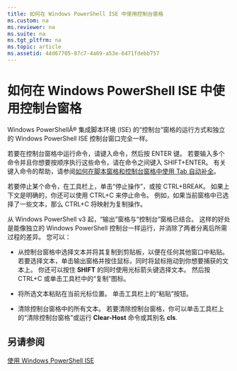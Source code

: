 ```yaml
---
title: 如何在 Windows PowerShell ISE 中使用控制台窗格
ms.custom: na
ms.reviewer: na
ms.suite: na
ms.tgt_pltfrm: na
ms.topic: article
ms.assetid: 44d67705-87c7-4a69-a53e-6471fdebb757
---
```

# 如何在 Windows PowerShell ISE 中使用控制台窗格
Windows PowerShellÂ® 集成脚本环境 (ISE) 的“控制台”窗格的运行方式和独立的 Windows PowerShell ISE 控制台窗口完全一样。

若要在控制台窗格中运行命令，请键入命令，然后按 ENTER 键。 若要输入多个命令并且你想要按顺序执行这些命令，请在命令之间键入 SHIFT+ENTER。 有关键入命令的帮助，请参阅[如何在脚本窗格和控制台窗格中使用 Tab 自动补全](How-to-Use-Tab-Completion-in-the-Script-Pane-and-Console-Pane.md)。

若要停止某个命令，在工具栏上，单击“停止操作”，或按 CTRL+BREAK。 如果上下文是明确的，你还可以使用 CTRL+C 来停止命令。 例如，如果当前窗格中已选择了一些文本，那么 CTRL+C 将映射为复制操作。

从 Windows PowerShell v3 起，“输出”窗格与“控制台”窗格已结合。 这样的好处是能像独立的 Windows PowerShell 控制台一样运行，并消除了两者分离后所需过程的差异。 您可以：

-   从控制台窗格中选择文本并将其复制到剪贴板，以便在任何其他窗口中粘贴。 若要选择文本，单击输出窗格并按住鼠标，同时将鼠标拖动到你想要捕获的文本上。 你还可以按住 **SHIFT** 的同时使用光标箭头键选择文本。 然后按 CTRL+C 或单击工具栏中的“复制”图标。

-   将所选文本粘贴在当前光标位置。 单击工具栏上的“粘贴”按钮。

-   清除控制台窗格中的所有文本。 若要清除控制台窗格，你可以单击工具栏上的“清除控制台窗格”或运行 **Clear-Host** 命令或其别名 **cls**.

## 另请参阅
[使用 Windows PowerShell ISE](Using-the-Windows-PowerShell-ISE.md)



<!--HONumber=May16_HO2-->


